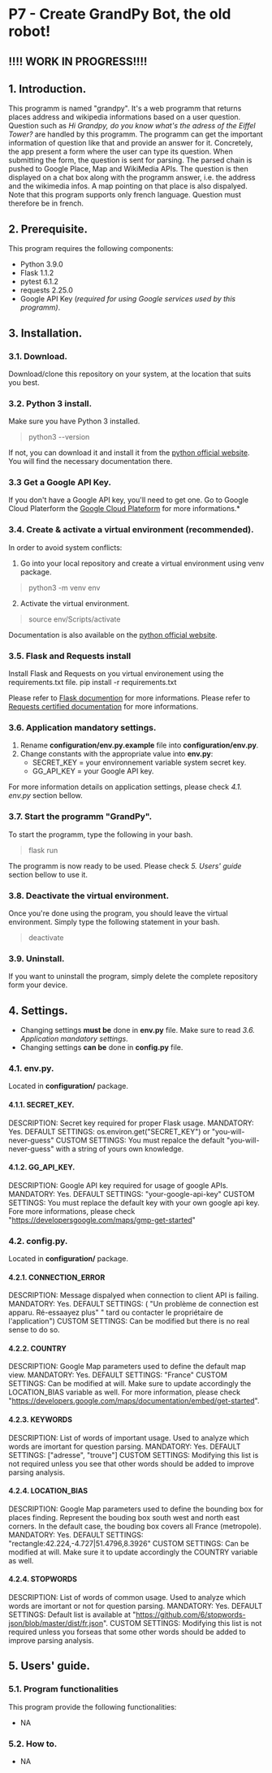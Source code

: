 # P7 - Create GrandPy Bot, the old robot!

## !!!! WORK IN PROGRESS!!!!

## 1. Introduction.

This programm is named "grandpy". It's a web programm that returns places address and wikipedia informations based on a user question. Question such as *Hi Grandpy, do you know what's the adress of the Eiffel Tower?* are handled by this programm. The programm can get the important information of question like that and provide an answer for it. 
Concretely, the app present a form where the user can type its question. When submitting the form, the question is sent for parsing. The parsed chain is pushed to Google Place, Map and WikiMedia APIs. The question is then displayed on a chat box along with the programm answer, i.e. the address and the wikimedia infos. A map pointing on that place is also dispalyed.  
Note that this program supports only french language. Question must therefore be in french.  


## 2. Prerequisite.
This program requires the following components:
* Python 3.9.0
* Flask 1.1.2
* pytest 6.1.2
* requests 2.25.0
* Google API Key (*required for using Google services used by this programm)*.


## 3. Installation.

### 3.1. Download.
Download/clone this repository on your system, at the location that suits you best.

### 3.2. Python 3 install.
Make sure you have Python 3 installed.
> python3 --version

If not, you can download it and install it from the [python official website](https://www.python.org/). You will find the necessary documentation there.

### 3.3 Get a Google API Key.
If you  don't have a Google API key, you'll need to get one. Go to Google Cloud Platerform the [Google Cloud Plateform](https://cloud.google.com/maps-platform/#get-started) for more informations.*


### 3.4. Create & activate a virtual environment (recommended).
In order to avoid system conflicts:

1. Go into your local repository and create a virtual environment using venv package.
> python3 -m venv env

2. Activate the virtual environment.
> source env/Scripts/activate

Documentation is also available on the [python official website](https://www.python.org/).

### 3.5. Flask and Requests install
Install Flask and Requests on you virtual environement using the requirements.txt file.
    pip install -r requirements.txt

Please refer to [Flask documention](https://flask.palletsprojects.com/en/1.1.x/) for more informations.
Please refer to [Requests certified documentation](https://requests.readthedocs.io/en/master/) for more informations.

### 3.6. Application mandatory settings.
1. Rename **configuration/env.py.example** file into **configuration/env.py**.
2. Change constants with the appropriate value into **env.py**:
    * SECRET_KEY = your environnement variable system secret key.
    * GG_API_KEY = your Google API key.

For more information details on application settings, please check *4.1. env.py* section bellow.

### 3.7. Start the programm "GrandPy".
To start the programm, type the following in your bash.
> flask run

The programm is now ready to be used. Please check *5. Users' guide* section bellow to use it.

### 3.8. Deactivate the virtual environment.
Once you're done using the program, you should leave the virtual environment. Simply type the following statement in your bash.
> deactivate

### 3.9. Uninstall.
If you want to uninstall the program, simply delete the complete repository form your device.

## 4. Settings.

* Changing settings **must be** done in **env.py** file. Make sure to read *3.6. Application mandatory settings*.
* Changing settings **can be** done in **config.py** file.

### 4.1. env.py.
Located in **configuration/** package.

#### 4.1.1. SECRET_KEY.
DESCRIPTION: Secret key required for proper Flask usage.
MANDATORY: Yes.
DEFAULT SETTINGS: os.environ.get("SECRET_KEY") or "you-will-never-guess"
CUSTOM SETTINGS: You must repalce the default "you-will-never-guess"
with a string of yours own knowledge.

#### 4.1.2. GG_API_KEY.
DESCRIPTION: Google API key required for usage of google APIs.
MANDATORY: Yes.
DEFAULT SETTINGS: "your-google-api-key"
CUSTOM SETTINGS: You must replace the default key with your own google api key. Fore more informations, please check "https://developersgoogle.com/maps/gmp-get-started"


### 4.2. config.py.
Located in **configuration/** package.

#### 4.2.1. CONNECTION_ERROR
DESCRIPTION: Message dispalyed when connection to client API is failing.
MANDATORY: Yes.
DEFAULT SETTINGS: (
               "Un problème de connection est apparu. Ré-essaayez plus"
               " tard ou contacter le propriétaire de l'application")
CUSTOM SETTINGS: Can be modified but there is no real sense to do so.

#### 4.2.2. COUNTRY
DESCRIPTION: Google Map parameters used to define the default map view.
MANDATORY: Yes.
DEFAULT SETTINGS: "France"
CUSTOM SETTINGS: Can be modified at will. Make sure to update accordingly the LOCATION_BIAS variable as well. For more information, please check "https://developers.google.com/maps/documentation/embed/get-started".

#### 4.2.3. KEYWORDS
DESCRIPTION: List of words of important usage. Used to analyze which words are imortant for question parsing.
MANDATORY: Yes.
DEFAULT SETTINGS: ["adresse", "trouve"]
CUSTOM SETTINGS: Modifying this list is not required unless you see that other words should be added to improve parsing analysis.

#### 4.2.4. LOCATION_BIAS
DESCRIPTION: Google Map parameters used to define the bounding box for places finding. Represent the bouding box south west and north east corners. In the default case, the bouding box covers all France (metropole).
MANDATORY: Yes.
DEFAULT SETTINGS: "rectangle:42.224,-4.727|51.4796,8.3926"
CUSTOM SETTINGS: Can be modified at will. Make sure it to update accordingly the COUNTRY variable as well.

#### 4.2.4. STOPWORDS
DESCRIPTION: List of words of common usage. Used
to analyze which words are imortant or not
for question parsing.
MANDATORY: Yes.
DEFAULT SETTINGS: Default list is available at "https://github.com/6/stopwords-json/blob/master/dist/fr.json".
CUSTOM SETTINGS: Modifying this list is not required unless you forseas that some other words should be added to improve parsing analysis.

## 5. Users' guide.

### 5.1. Program functionalities
This program provide the following functionalities:
* NA

### 5.2. How to.
* NA
